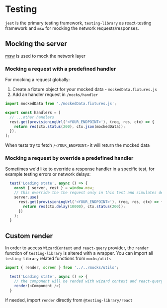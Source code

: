 # Testing

`jest` is the primary testing framework,  `testing-library` as react-testing framework
and `msw` for mocking the network requests/responses.

## Mocking the server
[msw](https://mswjs.io) is used to mock the network layer

### Mocking a request with a predefined handler

For mocking a request globally:
1. Create a fixture object for your mocked data - `mockedData.fixtures.js`
2. Add an handler request in `/mocks/handler`  
```js
import mockedData from './mockedData.fixtures.js';

export const handlers = [
  // ...other handlers  
  rest.get(provisioningUrl('<YOUR_ENDPOINT>'), (req, res, ctx) => {
    return res(ctx.status(200), ctx.json(mockedData));
  }),
];
```
When tests try to fetch `/<YOUR_ENDPOINT>` it will return the mocked data

### Mocking a request by override a predefined handler
Sometimes we'd like to override a response handler in a specific test, for example testing errors or network delays:

```js
  test('Loading state', async () => {
    const { server, rest } = window.msw;
    // this override the the request only in this test and simulates delay network
    server.use(
      rest.get(provisioningUrl('<YOUR_ENDPOINT>'), (req, res, ctx) => {
        return res(ctx.delay(10000), ctx.status(200));
      })
    );
  }
```

## Custom render
In order to access `WizardContext` and `react-query` provider, the `render` function of `testing-library` is altered with a wrapper.
You can import all `testing-library` related functions from `mocks/utils`

```js
import { render, screen } from '../../mocks/utils';

  test('Loading state', async () => {
    // the component will be rended with wizard context and react-query provider
    render(<Component />)
  }
```
If needed, import `render` directly from `@testing-library/react`